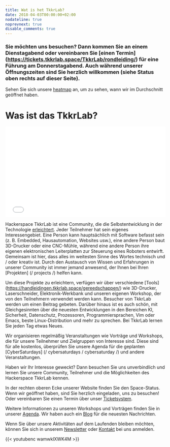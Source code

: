 ```yaml
---
title: Wat is het TkkrLab?
date: 2018-04-03T00:00:00+02:00
nodateline: true
noprevnext: true
disable_comments: true
---
```


### Sie möchten uns besuchen? Dann kommen Sie an einem Dienstagabend oder vereinbaren Sie [einen Termin] (https://tickets.tkkrlab.space/TkkrLab/rondleiding/) für eine Führung am Donnerstagabend. Auch während unserer Öffnungszeiten sind Sie herzlich willkommen (siehe Status oben rechts auf dieser Seite).

Sehen Sie sich unsere [heatmap](https://mapall.space/heatmap/show.php?id=TkkrLab) an, um zu sehen, wann wir im Durchschnitt geöffnet haben.

# Was ist das TkkrLab?

<div style="position:relative;padding-bottom:56.25%;">
 <iframe style="width:100%;height:100%;position:absolute;left:0px;top:0px;"
 frameborder="0" width="100%" height="100%" 
 allowfullscreen allow="autoplay"
 src="/360.html"></iframe>
</div>

Hackerspace TkkrLab ist eine Community, die die Selbstentwicklung in der Technologie [erleichtert](https://handleidingen.tkkrlab.space/handleidingen/make_everything/). Jeder Teilnehmer hat sein eigenes Interessengebiet. Eine Person kann hauptsächlich mit Software befasst sein (z. B. Embedded, Hausautomation, Websites usw.), eine andere Person baut 3D-Drucker oder eine CNC-Mühle, während eine andere Person ihre eigenen elektronischen Leiterplatten zur Steuerung eines Roboters entwirft. Gemeinsam ist hier, dass alles im weitesten Sinne des Wortes technisch und / oder kreativ ist. Durch den Austausch von Wissen und Erfahrungen in unserer Community ist immer jemand anwesend, der Ihnen bei Ihren [Projekten] (/ projects /) helfen kann.

Um diese Projekte zu erleichtern, verfügen wir über verschiedene [Tools] (https://handleidingen.tkkrlab.space/gereedschappen/) wie 3D-Drucker, Laserschneider, Elektronik-Werkbank und unseren eigenen Workshop, der von den Teilnehmern verwendet werden kann. Besucher von TkkrLab werden um einen Beitrag gebeten. Darüber hinaus ist es auch schön, mit Gleichgesinnten über die neuesten Entwicklungen in den Bereichen KI, Sicherheit, Datenschutz, Prozessoren, Programmiersprachen, Vim oder Emacs, beste Linux-Distribution und mehr zu sprechen. Bei TkkrLab lernen Sie jeden Tag etwas Neues.

Wir organisieren regelmäßig Veranstaltungen wie Vorträge und Workshops, die für unsere Teilnehmer und Zielgruppen von Interesse sind. Diese sind für alle kostenlos, überprüfen Sie unsere Agenda für die geplanten [CyberSaturdays] (/ cybersaturdays / cybersaturday /) und andere Veranstaltungen.

Haben wir Ihr Interesse geweckt? Dann besuchen Sie uns unverbindlich und lernen Sie unsere Community, Teilnehmer und die Möglichkeiten des Hackerspace TkkrLab kennen.

In der rechten oberen Ecke unserer Website finden Sie den Space-Status. Wenn wir geöffnet haben, sind Sie herzlich eingeladen, uns zu besuchen! Oder vereinbaren Sie einen Termin über unser [Ticketsystem](https://tickets.tkkrlab.space/TkkrLab/rondleiding/).

Weitere Informationen zu unseren Workshops und Vorträgen finden Sie in unserer [Agenda](/Agenda/). Wir haben auch ein [Blog](/blog/) für die neuesten Nachrichten.

Wenn Sie über unsere Aktivitäten auf dem Laufenden bleiben möchten, können Sie sich in unserem [Newsletter](http://eepurl.com/gLxrLD) oder [Kontakt](/contact/) bei uns anmelden.


{{< youtubenc wamwklXWK4M >}}
